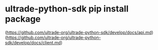 # ultrade-python-sdk pip install package

(https://github.com/ultrade-org/ultrade-python-sdk/develop/docs/api.md)
(https://github.com/ultrade-org/ultrade-python-sdk/develop/docs/client.md)

